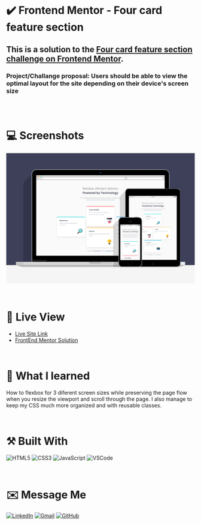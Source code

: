 # ✔️ Frontend Mentor - Four card feature section
## This is a solution to the [Four card feature section challenge on Frontend Mentor](https://www.frontendmentor.io/challenges/four-card-feature-section-weK1eFYK).
### Project/Challange proposal: Users should be able to view the optimal layout for the site depending on their device's screen size

<br><br>

# 💻 Screenshots
![](./images/screenshot/screenshot.gif)

<br>

# 🔎 Live View
- [Live Site Link](https://fourcardsection-fm.netlify.app)
- [FrontEnd Mentor Solution](https://www.frontendmentor.io/solutions/4-card-feature-section-using-flexbox-E32E2XOSe)

<br>

# 📖 What I learned
How to flexbox for 3 diferent screen sizes while preserving the page flow when you resize the viewport and scroll through the page. I also manage to keep my CSS much more organized and with reusable classes.

<br>

# ⚒️ Built With
 <img src="https://img.shields.io/badge/HTML5-E34F26?style=for-the-badge&logo=html5&logoColor=white" alt="HTML5"> <img src="https://img.shields.io/badge/CSS3-1572B6?style=for-the-badge&logo=css3&logoColor=white" ALT="CSS3"> <img src="https://img.shields.io/badge/JavaScript-F7DF1E?style=for-the-badge&logo=javascript&logoColor=black" alt="JavaScript"> <img src="https://img.shields.io/badge/Visual_Studio_Code-0078D4?style=for-the-badge&logo=visual%20studio%20code&logoColor=white" alt="VSCode">

<br>

# ✉️ Message Me
[![LinkedIn](https://img.shields.io/badge/LinkedIn-0077B5?style=for-the-badge&logo=linkedin&logoColor=white)](https://www.linkedin.com/in/guilherme-ferreira-6841b023/) [![Gmail](https://img.shields.io/badge/Gmail-D14836?style=for-the-badge&logo=gmail&logoColor=white)](mailto:guilhermerera@gmail.com) [![GitHub](https://img.shields.io/github/followers/guilhermerera.svg?style=social&label=Follow&maxAge=2592000)](https://github.com/guilhermerera)
